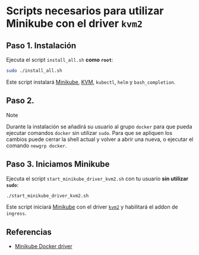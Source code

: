 # Scripts necesarios para utilizar Minikube con el driver `kvm2`

## Paso 1. Instalación

Ejecuta el script `install_all.sh` **como `root`**:

```bash
sudo ./install_all.sh
```

Este script instalará [Minikube][1], [KVM][2], `kubectl`, `helm` y `bash_completion`.

## Paso 2.

> [!NOTE]
> Durante la instalación se añadirá su usuario al grupo `docker` para que pueda ejecutar comandos `docker` sin utilizar `sudo`. Para que se apliquen los cambios puede cerrar la shell actual y volver a abrir una nueva, o ejecutar el comando `newgrp docker`.

## Paso 3. Iniciamos Minikube

Ejecuta el script `start_minikube_driver_kvm2.sh` con tu usuario **sin utilizar `sudo`**:

```bash
./start_minikube_driver_kvm2.sh
```

Este script iniciará [Minikube][1] con el driver [`kvm2`][3] y habilitará el addon de `ingress`.

## Referencias

- [Minikube Docker driver][3]

[1]: https://minikube.sigs.k8s.io/docs/
[2]: https://linux-kvm.org
[3]: https://minikube.sigs.k8s.io/docs/drivers/kvm2/
